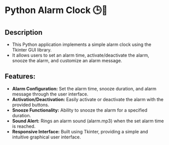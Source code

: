 # Python Alarm Clock 🕒🔔

## Description
* This Python application implements a simple alarm clock using the Tkinter GUI library.
* It allows users to set an alarm time, activate/deactivate the alarm, snooze the alarm, and customize an alarm message.

## Features:
* **Alarm Configuration:** Set the alarm time, snooze duration, and alarm message through the user interface.
* **Activation/Deactivation:** Easily activate or deactivate the alarm with the provided buttons.
* **Snooze Functionality:** Ability to snooze the alarm for a specified duration.
* **Sound Alert:** Rings an alarm sound (alarm.mp3) when the set alarm time is reached.
* **Responsive Interface:** Built using Tkinter, providing a simple and intuitive graphical user interface.

